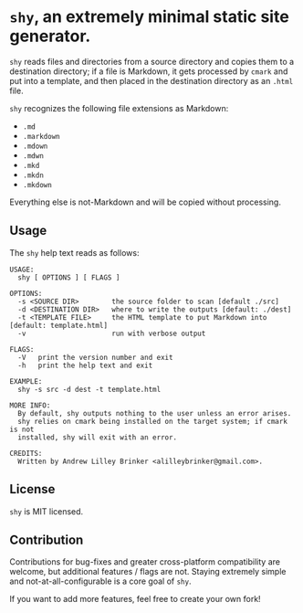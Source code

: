 # `shy`, an extremely minimal static site generator.


`shy` reads files and directories from a source directory and copies them to
a destination directory; if a file is Markdown, it gets processed by `cmark`
and put into a template, and then placed in the destination directory as an
`.html` file.

`shy` recognizes the following file extensions as Markdown:

- `.md`
- `.markdown`
- `.mdown`
- `.mdwn`
- `.mkd`
- `.mkdn`
- `.mkdown`

Everything else is not-Markdown and will be copied without processing.

## Usage

The `shy` help text reads as follows:

```
USAGE:
  shy [ OPTIONS ] [ FLAGS ]

OPTIONS:
  -s <SOURCE DIR>        the source folder to scan [default ./src]
  -d <DESTINATION DIR>   where to write the outputs [default: ./dest]
  -t <TEMPLATE FILE>     the HTML template to put Markdown into [default: template.html]
  -v                     run with verbose output

FLAGS:
  -V   print the version number and exit
  -h   print the help text and exit

EXAMPLE:
  shy -s src -d dest -t template.html

MORE INFO:
  By default, shy outputs nothing to the user unless an error arises.
  shy relies on cmark being installed on the target system; if cmark is not
  installed, shy will exit with an error.

CREDITS:
  Written by Andrew Lilley Brinker <alilleybrinker@gmail.com>.
```

## License

`shy` is MIT licensed.

## Contribution

Contributions for bug-fixes and greater cross-platform compatibility are
welcome, but additional features / flags are not. Staying extremely simple
and not-at-all-configurable is a core goal of `shy`.

If you want to add more features, feel free to create your own fork!


